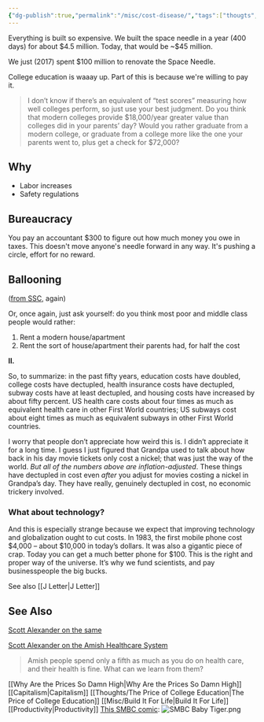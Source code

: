 ```yaml
---
{"dg-publish":true,"permalink":"/misc/cost-disease/","tags":["thougts","capitalism"],"noteIcon":1}
---
```



Everything is built so expensive.
We built the space needle in a year (400 days) for about \$4.5 million. Today, that would be ~\$45 million. 

We just (2017) spent $100 million to renovate the Space Needle. 

College education is waaay up.
Part of this is because we're willing to pay it. 

> I don’t know if there’s an equivalent of “test scores” measuring how well colleges perform, so just use your best judgment. Do you think that modern colleges provide $18,000/year greater value than colleges did in your parents’ day? Would you rather graduate from a modern college, or graduate from a college more like the one your parents went to, plus get a check for $72,000?

## Why
* Labor increases
* Safety regulations

## Bureaucracy

You pay an accountant $300 to figure out how much money you owe in taxes. This doesn't move anyone's needle forward in any way. It's pushing a circle, effort for no reward.

## Ballooning
([from SSC](https://slatestarcodex.com/2017/02/09/considerations-on-cost-disease/), again)

Or, once again, just ask yourself: do you think most poor and middle class people would rather:

1. Rent a modern house/apartment  
2. Rent the sort of house/apartment their parents had, for half the cost

**II.**

So, to summarize: in the past fifty years, education costs have doubled, college costs have dectupled, health insurance costs have dectupled, subway costs have at least dectupled, and housing costs have increased by about fifty percent. US health care costs about four times as much as equivalent health care in other First World countries; US subways cost about eight times as much as equivalent subways in other First World countries.

I worry that people don’t appreciate how weird this is. I didn’t appreciate it for a long time. I guess I just figured that Grandpa used to talk about how back in his day movie tickets only cost a nickel; that was just the way of the world. _But all of the numbers above are inflation-adjusted_. These things have dectupled in cost even _after_ you adjust for movies costing a nickel in Grandpa’s day. They have really, genuinely dectupled in cost, no economic trickery involved.

### What about technology?
And this is especially strange because we expect that improving technology and globalization ought to cut costs. In 1983, the first mobile phone cost $4,000 – about $10,000 in today’s dollars. It was also a gigantic piece of crap. Today you can get a much better phone for $100. This is the right and proper way of the universe. It’s why we fund scientists, and pay businesspeople the big bucks.

See also [[J Letter\|J Letter]]

## See Also
[Scott Alexander on the same](https://slatestarcodex.com/2017/02/09/considerations-on-cost-disease/)

[Scott Alexander on the Amish Healthcare System](https://slatestarcodex.com/2020/04/20/the-amish-health-care-system/) 
> Amish people spend only a fifth as much as you do on health care, and their health is fine. What can we learn from them?

[[Why Are the Prices So Damn High\|Why Are the Prices So Damn High]]
[[Capitalism\|Capitalism]]
[[Thoughts/The Price of College Education\|The Price of College Education]]
[[Misc/Build It For Life\|Build It For Life]]
[[Productivity\|Productivity]]
[This SMBC comic](https://www.smbc-comics.com/comic/college-level-mathematics): 
![SMBC Baby Tiger.png](/img/user/img/SMBC%20Baby%20Tiger.png)